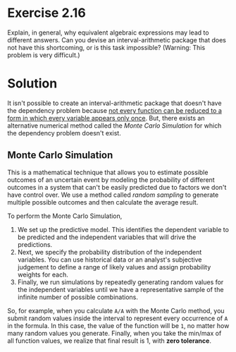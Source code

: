 # Exercise 2.16

Explain, in general, why equivalent algebraic expressions may lead to different answers. Can you devise an interval-arithmetic package that does not have this shortcoming, or is this task impossible? (Warning: This problem is very difficult.)

# Solution

It isn't possible to create an interval-arithmetic package that doesn't have the dependency problem because [not every function can be reduced to a form in which every variable appears only once](https://stackoverflow.com/a/67394859). But, there exists an alternative numerical method called the *Monte Carlo Simulation* for which the dependency problem doesn't exist. 

## Monte Carlo Simulation

This is a mathematical technique that allows you to estimate possible outcomes of an uncertain event by modeling the probability of different outcomes in a system that can't be easily predicted due to factors we don't have control over. We use a method called *random sampling* to generate multiple possible outcomes and then calculate the average result.

To perform the Monte Carlo Simulation,

1. We set up the predictive model. This identifies the dependent variable to be predicted and the independent variables that will drive the predictions.
2. Next, we specify the probability distribution of the independent variables. You can use historical data or an analyst's subjective judgement to define a range of likely values and assign probability weights for each.
3. Finally, we run simulations by repeatedly generating random values for the independent variables until we have a representative sample of the infinite number of possible combinations.

So, for example, when you calculate `A/A` with the Monte Carlo method, you submit random values inside the interval to represent every occurrence of `A` in the formula. In this case, the value of the function will be `1`, no matter how many random values you generate. Finally, when you take the min/max of all function values, we realize that final result is 1, with **zero tolerance**.